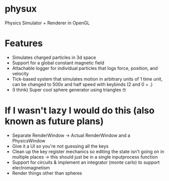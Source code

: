 # physux
Physics Simulator + Renderer in OpenGL

# Features
* Simulates charged particles in 3d space
* Support for a global constant magnetic field
* Attachable logger for individual particles that logs force, position, and velocity
* Tick-based system that simulates motion in arbitrary units of 1 time unit, can be changed to 500x and half speed with keybinds (2 and 0 + .)
* (I think) Super cool sphere generator using triangles 🤓



# If I wasn't lazy I would do this (also known as future plans)
* Separate RenderWindow -> Actual RenderWindow and a PhysicsWindow
* Give it a UI so you're not guessing all the keys
* Clean up the key register mechanics so editing the state isn't going on in multiple places -> this should just be in a single inputprocess function
* Support for circuits & implement an integrator (monte carlo) to support electromagnetism 
* Render things other than spheres

